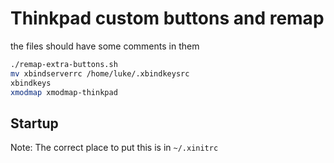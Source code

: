 # Thinkpad custom buttons and remap

the files should have some comments in them

```bash
./remap-extra-buttons.sh
mv xbindserverrc /home/luke/.xbindkeysrc
xbindkeys
xmodmap xmodmap-thinkpad
```

## Startup

Note: The correct place to put this is in 
`~/.xinitrc`
